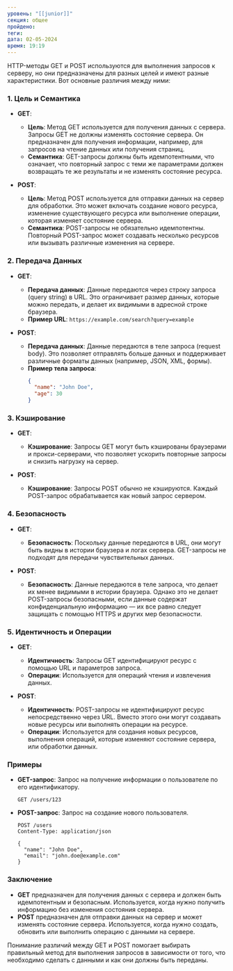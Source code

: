 ```yaml
---
уровень: "[[junior]]"
секция: общее
пройдено: 
теги: 
дата: 02-05-2024
время: 19:19
---
```


HTTP-методы GET и POST используются для выполнения запросов к серверу, но они предназначены для разных целей и имеют разные характеристики. Вот основные различия между ними:

### 1. **Цель и Семантика**

- **GET**:
  - **Цель**: Метод GET используется для получения данных с сервера. Запросы GET не должны изменять состояние сервера. Он предназначен для получения информации, например, для запросов на чтение данных или получения страниц.
  - **Семантика**: GET-запросы должны быть идемпотентными, что означает, что повторный запрос с теми же параметрами должен возвращать те же результаты и не изменять состояние ресурса.

- **POST**:
  - **Цель**: Метод POST используется для отправки данных на сервер для обработки. Это может включать создание нового ресурса, изменение существующего ресурса или выполнение операции, которая изменяет состояние сервера.
  - **Семантика**: POST-запросы не обязательно идемпотентны. Повторный POST-запрос может создавать несколько ресурсов или вызывать различные изменения на сервере.

### 2. **Передача Данных**

- **GET**:
  - **Передача данных**: Данные передаются через строку запроса (query string) в URL. Это ограничивает размер данных, которые можно передать, и делает их видимыми в адресной строке браузера.
  - **Пример URL**: `https://example.com/search?query=example`

- **POST**:
  - **Передача данных**: Данные передаются в теле запроса (request body). Это позволяет отправлять больше данных и поддерживает различные форматы данных (например, JSON, XML, формы).
  - **Пример тела запроса**: 
    ```json
    {
      "name": "John Doe",
      "age": 30
    }
    ```

### 3. **Кэширование**

- **GET**:
  - **Кэширование**: Запросы GET могут быть кэшированы браузерами и прокси-серверами, что позволяет ускорить повторные запросы и снизить нагрузку на сервер.
  
- **POST**:
  - **Кэширование**: Запросы POST обычно не кэшируются. Каждый POST-запрос обрабатывается как новый запрос сервером.

### 4. **Безопасность**

- **GET**:
  - **Безопасность**: Поскольку данные передаются в URL, они могут быть видны в истории браузера и логах сервера. GET-запросы не подходят для передачи чувствительных данных.

- **POST**:
  - **Безопасность**: Данные передаются в теле запроса, что делает их менее видимыми в истории браузера. Однако это не делает POST-запросы безопасными, если данные содержат конфиденциальную информацию — их все равно следует защищать с помощью HTTPS и других мер безопасности.

### 5. **Идентичность и Операции**

- **GET**:
  - **Идентичность**: Запросы GET идентифицируют ресурс с помощью URL и параметров запроса.
  - **Операции**: Используется для операций чтения и извлечения данных.

- **POST**:
  - **Идентичность**: POST-запросы не идентифицируют ресурс непосредственно через URL. Вместо этого они могут создавать новые ресурсы или выполнять операции на ресурсе.
  - **Операции**: Используется для создания новых ресурсов, выполнения операций, которые изменяют состояние сервера, или обработки данных.

### Примеры

- **GET-запрос**: Запрос на получение информации о пользователе по его идентификатору.
  ```http
  GET /users/123
  ```

- **POST-запрос**: Запрос на создание нового пользователя.
  ```http
  POST /users
  Content-Type: application/json

  {
    "name": "John Doe",
    "email": "john.doe@example.com"
  }
  ```

### Заключение

- **GET** предназначен для получения данных с сервера и должен быть идемпотентным и безопасным. Используется, когда нужно получить информацию без изменения состояния сервера.
- **POST** предназначен для отправки данных на сервер и может изменять состояние сервера. Используется, когда нужно создать, обновить или выполнить операцию с данными на сервере.

Понимание различий между GET и POST помогает выбирать правильный метод для выполнения запросов в зависимости от того, что необходимо сделать с данными и как они должны быть переданы.